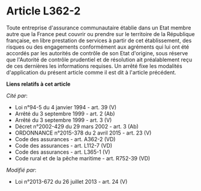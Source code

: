 # Article L362-2

Toute entreprise d'assurance communautaire établie dans un Etat membre autre que la France peut couvrir ou prendre sur le
territoire de la République française, en libre prestation de services à partir de cet établissement, des risques ou des
engagements conformément aux agréments qui lui ont été accordés par les autorités de contrôle de son Etat d'origine, sous
réserve que l'Autorité de contrôle prudentiel et de résolution ait préalablement reçu de ces dernières les informations
requises. Un arrêté fixe les modalités d'application du présent article comme il est dit à l'article précédent.

**Liens relatifs à cet article**

_Cité par_:

  - Loi n°94-5 du 4 janvier 1994 - art. 39 (V)
  - Arrêté du 3 septembre 1999 - art. 2 (Ab)
  - Arrêté du 3 septembre 1999 - art. 3 (V)
  - Décret n°2002-429 du 29 mars 2002 - art. 3 (Ab)
  - ORDONNANCE n°2015-378 du 2 avril 2015 - art. 23 (V)
  - Code des assurances - art. A362-2 (VD)
  - Code des assurances - art. L112-7 (VD)
  - Code des assurances - art. L365-1 (V)
  - Code rural et de la pêche maritime - art. R752-39 (VD)

_Modifié par_:

  - Loi n°2013-672 du 26 juillet 2013 - art. 24 (V)
